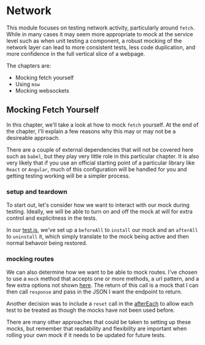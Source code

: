 # Network

This module focuses on testing network activity, particularly around `fetch`. While in many cases it may
seem more appropriate to mock at the service level such as when unit testing a component, a robust mocking
of the network layer can lead to more consistent tests, less code duplication, and more confidence in the
full vertical slice of a webpage.

The chapters are:
 - Mocking fetch yourself
 - Using `msw`
 - Mocking websockets

## Mocking Fetch Yourself

In this chapter, we'll take a look at how to mock `fetch` yourself. At the end of the chapter, I'll explain a few reasons
why this may or may not be a desireable approach.

There are a couple of external dependencies that will not be covered here such as `babel`, but they play very little role
in this particular chapter. It is also very likely that if you use an official starting point of a particular library like
`React` or `Angular`, much of this configuration will be handled for you and getting testing working will be a simpler
process.

### setup and teardown

To start out, let's consider how we want to interact with our mock during testing. Ideally, we will
be able to turn on and off the mock at will for extra control and explicitness in the tests.

In our [test.js](/Network/custom/test.js#L7-13), we've set up a `beforeAll` to `install` our mock
and an `afterAll` to `uninstall` it, which simply translate to the mock being active and then normal
behavoir being restored.

### mocking routes

We can also determine how we want to be able to mock routes. I've chosen to use a `mock` method that accepts one or more methods,
a url pattern, and a few extra options not shown [here](/Network/custom/test.js#L15-26). The return of this call is a mock that
I can then call `response` and pass in the JSON I want the endpoint to return.

Another decision was to include a `reset` call in the [afterEach](/Network/custom/test.js#L28-31) to allow each test to be treated
as though the mocks have not been used before.

There are many other approaches that could be taken to setting up these mocks, but remember that readability and flexibility
are important when rolling your own mock if it needs to be updated for future tests.
